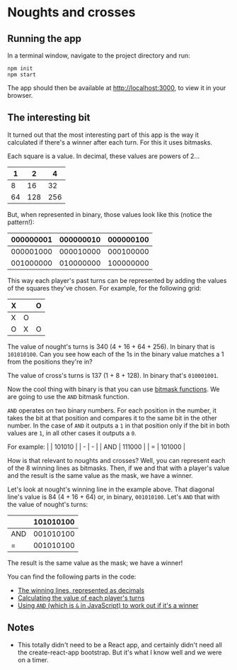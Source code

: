 # Noughts and crosses

## Running the app

In a terminal window, navigate to the project directory and run:
```
npm init
npm start
```

The app should then be available at [http://localhost:3000](http://localhost:3000), to view it in your browser.


## The interesting bit
It turned out that the most interesting part of this app is the way it calculated if there's a winner after each turn. For this it uses bitmasks.

Each square is a value. In decimal, these values are powers of 2...

| 1 | 2 | 4 |
| - | - | - |
| 8 | 16 | 32 |
| 64 | 128 | 256 |

But, when represented in binary, those values look like this (notice the pattern!):

| 000000001 | 000000010 | 000000100 |
| - | - | - |
| 000001000 | 000010000 | 000100000 |
| 001000000 | 010000000 | 100000000 |

This way each player's past turns can be represented by adding the values of the squares they've chosen. For example, for the following grid:

| X |   | O |
| - | - | - |
| X | O |   |
| O | X | O |

The value of nought's turns is 340 (4 + 16 + 64 + 256). In binary that is `101010100`. Can you see how each of the 1s in the binary value matches a 1 from the positions they're in?

The value of cross's turns is 137 (1 + 8 + 128). In binary that's `010001001`.


Now the cool thing with binary is that you can use [bitmask functions](https://en.wikipedia.org/wiki/Mask_(computing)). We are going to use the `AND` bitmask function.

`AND` operates on two binary numbers. For each position in the number, it takes the bit at that position and compares it to the same bit in the other number. In the case of `AND` it outputs a `1` in that position only if the bit in both values are `1`, in all other cases it outputs a `0`.

For example:
|   | 101010 |
| - | - |
| AND | 111000 |
| = | 101000 |


How is that relevant to noughts and crosses? Well, you can represent each of the 8 winning lines as bitmasks. Then, if we and that with a player's value and the result is the same value as the mask, we have a winner.

Let's look at nought's winning line in the example above. That diagonal line's value is 84 (4 + 16 + 64) or, in binary, `001010100`. Let's `AND` that with the value of nought's turns:

|   | 101010100 |
| - | - |
| AND | 001010100 |
| = | 001010100 |

The result is the same value as the mask; we have a winner!

You can find the following parts in the code:
- [The winning lines, represented as decimals](https://github.com/hitchin-web/noughts-and-crosses/blob/84a34a158a167e8e66f3d52cde2cc8185df7b238/paulcuth/src/App.js#L11)
- [Calculating the value of each player's turns](https://github.com/hitchin-web/noughts-and-crosses/blob/84a34a158a167e8e66f3d52cde2cc8185df7b238/paulcuth/src/App.js#L95C9-L95C80)
- [Using `AND` (which is `&` in JavaScript) to work out if it's a winner](https://github.com/hitchin-web/noughts-and-crosses/blob/84a34a158a167e8e66f3d52cde2cc8185df7b238/paulcuth/src/App.js#L100C9-L100C53)


## Notes

- This totally didn't need to be a React app, and certainly didn't need all the create-react-app bootstrap. But it's what I know well and we were on a timer.



